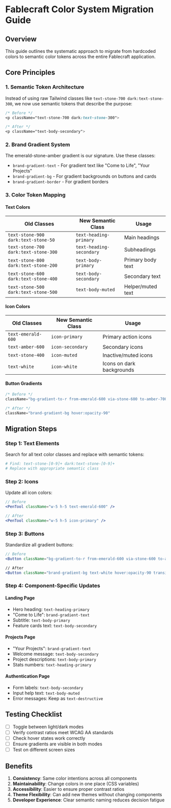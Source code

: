 # Fablecraft Color System Migration Guide

## Overview
This guide outlines the systematic approach to migrate from hardcoded colors to semantic color tokens across the entire Fablecraft application.

## Core Principles

### 1. Semantic Token Architecture
Instead of using raw Tailwind classes like `text-stone-700 dark:text-stone-300`, we now use semantic tokens that describe the purpose:

```css
/* Before */
<p className="text-stone-700 dark:text-stone-300">

/* After */
<p className="text-body-secondary">
```

### 2. Brand Gradient System
The emerald-stone-amber gradient is our signature. Use these classes:

- `brand-gradient-text` - For gradient text like "Come to Life", "Your Projects"
- `brand-gradient-bg` - For gradient backgrounds on buttons and cards
- `brand-gradient-border` - For gradient borders

### 3. Color Token Mapping

#### Text Colors
| Old Classes | New Semantic Class | Usage |
|------------|-------------------|-------|
| `text-stone-900 dark:text-stone-50` | `text-heading-primary` | Main headings |
| `text-stone-700 dark:text-stone-300` | `text-heading-secondary` | Subheadings |
| `text-stone-800 dark:text-stone-200` | `text-body-primary` | Primary body text |
| `text-stone-600 dark:text-stone-400` | `text-body-secondary` | Secondary text |
| `text-stone-500 dark:text-stone-500` | `text-body-muted` | Helper/muted text |

#### Icon Colors
| Old Classes | New Semantic Class | Usage |
|------------|-------------------|-------|
| `text-emerald-600` | `icon-primary` | Primary action icons |
| `text-amber-600` | `icon-secondary` | Secondary icons |
| `text-stone-400` | `icon-muted` | Inactive/muted icons |
| `text-white` | `icon-white` | Icons on dark backgrounds |

#### Button Gradients
```jsx
/* Before */
className="bg-gradient-to-r from-emerald-600 via-stone-600 to-amber-700 hover:from-emerald-500 hover:via-stone-500 hover:to-amber-600"

/* After */
className="brand-gradient-bg hover:opacity-90"
```

## Migration Steps

### Step 1: Text Elements
Search for all text color classes and replace with semantic tokens:
```bash
# Find: text-stone-[0-9]+ dark:text-stone-[0-9]+
# Replace with appropriate semantic class
```

### Step 2: Icons
Update all icon colors:
```jsx
// Before
<PenTool className="w-5 h-5 text-emerald-600" />

// After
<PenTool className="w-5 h-5 icon-primary" />
```

### Step 3: Buttons
Standardize all gradient buttons:
```jsx
// Before
<Button className="bg-gradient-to-r from-emerald-600 via-stone-600 to-amber-700...">

// After
<Button className="brand-gradient-bg text-white hover:opacity-90 transition-opacity">
```

### Step 4: Component-Specific Updates

#### Landing Page
- Hero heading: `text-heading-primary`
- "Come to Life": `brand-gradient-text`
- Subtitle: `text-body-primary`
- Feature cards text: `text-body-secondary`

#### Projects Page
- "Your Projects": `brand-gradient-text`
- Welcome message: `text-body-secondary`
- Project descriptions: `text-body-primary`
- Stats numbers: `text-heading-primary`

#### Authentication Page
- Form labels: `text-body-secondary`
- Input help text: `text-body-muted`
- Error messages: Keep as `text-destructive`

## Testing Checklist
- [ ] Toggle between light/dark modes
- [ ] Verify contrast ratios meet WCAG AA standards
- [ ] Check hover states work correctly
- [ ] Ensure gradients are visible in both modes
- [ ] Test on different screen sizes

## Benefits
1. **Consistency**: Same color intentions across all components
2. **Maintainability**: Change colors in one place (CSS variables)
3. **Accessibility**: Easier to ensure proper contrast ratios
4. **Theme Flexibility**: Can add new themes without changing components
5. **Developer Experience**: Clear semantic naming reduces decision fatigue